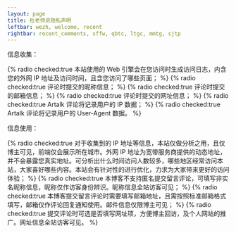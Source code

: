 ```yaml
---
layout: page
title: 杜老师说隐私声明
leftbar: wezh, welcome, recent
rightbar: recent_comments, sffw, qbtc, ltgc, mmtg, sjtp
---
```


信息收集：

{% radio checked:true 本站使用的 Web 引擎会在您访问时生成访问日志，内含您的外网 IP 地址及访问时间，且含您访问了哪些页面； %}
{% radio checked:true 评论时提交的昵称信息； %}
{% radio checked:true 评论时提交的邮箱信息； %}
{% radio checked:true 评论时提交的网址信息； %}
{% radio checked:true Artalk 评论将记录用户的 IP 数据； %}
{% radio checked:true Artalk 评论将记录用户的 User-Agent 数据。 %}

信息使用：

{% radio checked:true 对于收集到的 IP 地址等信息，本站仅做分析之用，且仅博主可见，前端仅会展示所在城市。外网 IP 地址为宽带服务商提供的动态地址，并不会暴露您真实地址。可分析出什么时间访问人数较多，哪些地区经常访问本站，大家喜好哪些内容。本站会有针对性的进行优化，力求为大家带来更好的访问体验； %}
{% radio checked:true 本博客不支持匿名提交留言评论，可填写非实名昵称信息，昵称仅作访客身份辨识。昵称信息全站访客可见； %}
{% radio checked:true 本博客提交留言评论时需要填写邮箱地址，且需按照标准邮箱格式填写，邮箱仅作评论回复通知使用。邮件信息仅限博主可见； %}
{% radio checked:true 提交评论时可选是否填写网址项，方便博主回访，及个人网站的推广。网址信息全站访客可见。 %}
